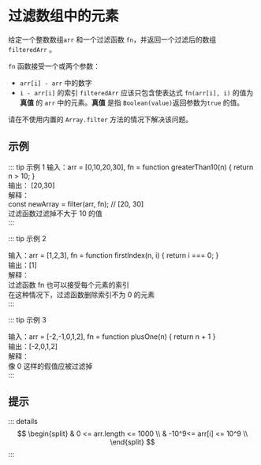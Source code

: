 # 过滤数组中的元素
给定一个整数数组`arr` 和一个过滤函数 `fn`，并返回一个过滤后的数组 `filteredArr` 。

`fn` 函数接受一个或两个参数：

- `arr[i] - arr` 中的数字
- `i - arr[i]` 的索引
`filteredArr` 应该只包含使表达式 `fn(arr[i], i)` 的值为 **真值** 的 `arr` 中的元素。**真值** 是指 `Boolean(value)`返回参数为`true` 的值。

请在不使用内置的 `Array.filter` 方法的情况下解决该问题。


## 示例

::: tip 示例 1
输入：arr = [0,10,20,30], fn = function greaterThan10(n) { return n > 10; }<br/>
输出： [20,30]<br/>
解释：<br/>
const newArray = filter(arr, fn); // [20, 30]<br/>
过滤函数过滤掉不大于 10 的值<br/>
:::

::: tip 示例 2

输入：arr = [1,2,3], fn = function firstIndex(n, i) { return i === 0; }<br/>
输出：[1]<br/>
解释：<br/>
过滤函数 fn 也可以接受每个元素的索引<br/>
在这种情况下，过滤函数删除索引不为 0 的元素<br/>
:::

::: tip 示例 3

输入：arr = [-2,-1,0,1,2], fn = function plusOne(n) { return n + 1 }<br/>
输出：[-2,0,1,2]<br/>
解释：<br/>
像 0 这样的假值应被过滤掉<br/>
:::

## 提示
::: details
$$
\begin{split}
& 0 <= arr.length <= 1000 \\
& -10^9<= arr[i] <= 10^9 \\
\end{split}
$$
:::
